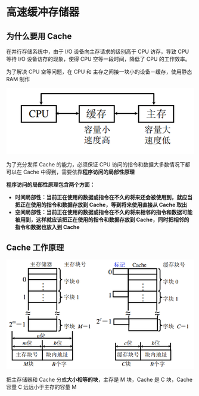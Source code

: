# 高速缓冲存储器

## 为什么要用 Cache

在并行存储系统中，由于 I/O 设备向主存请求的级别高于 CPU 访存，导致 CPU 等待 I/O 设备访存的现象，使得 CPU 空等一段时间，降低了 CPU 的工作效率。

为了解决 CPU 空等问题，在 CPU 和 主存之间接一块小的设备－缓存，使用静态 RAM 制作

![](../.gitbook/assets/cache.png)

为了充分发挥 Cache 的能力，必须保证 CPU 访问的指令和数据大多数情况下都可以在 Cache 中得到，需要依靠**程序访问的局部性原理**

**程序访问的局部性原理包含两个方面：**

* **时间局部性：当前正在使用的数据或指令在不久的将来还会被使用到，就应当把正在使用的指令和数据存放到 Cache，等到将来使用直接从 Cache 取出**
* **空间局部性：当前正在使用的数据或指令在不久的将来相邻的指令和数据可能被用到，这样就应该把正在使用的指令和数据存放到 Cache，同时把相邻的指令和数据也放入到 Cache**

## **Cache 工作原理**

![](../.gitbook/assets/cache-gong-zuo-yuan-li-.png)

把主存储器和 Cache 分成**大小相等的块**，主存是 M 块，Cache 是 C 块，Cache 容量 C 远远小于主存的容量 M



